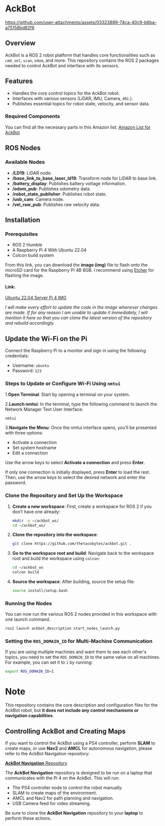 # AckBot

https://github.com/user-attachments/assets/03323889-74ca-40c9-b6ba-a75158bd82f6

## Overview
AckBot is a ROS 2 robot platform that handles core functionalities such as `cmd_vel`, `scan`, `odom`, and more. This repository contains the ROS 2 packages needed to control AckBot and interface with its sensors.

## Features
- Handles the core control topics for the AckBot robot.
- Interfaces with various sensors (LiDAR, IMU, Camera, etc.).
- Publishes essential topics for robot state, velocity, and sensor data.

### Required Components
You can find all the necessary parts in this Amazon list:
[Amazon List for AckBot](https://www.amazon.com/hz/wishlist/ls/1HPBW0ZJIIN79?ref_=wl_share)


## ROS Nodes
### Available Nodes
- **/LD19**: LiDAR node.
- **/base_link_to_base_laser_ld19**: Transform node for LiDAR to base link.
- **/battery_display**: Publishes battery voltage information.
- **/odom_pub**: Publishes odometry data.
- **/robot_state_publisher**: Publishes robot state.
- **/usb_cam**: Camera node.
- **/vel_raw_pub**: Publishes raw velocity data.

## Installation
### Prerequisites
- ROS 2 Humble
- A Raspberry Pi 4 With Ubuntu 22.04
- Colcon build system
  
From this link, you can download the **image (img)** file to flash onto the microSD card for the Raspberry Pi 4B 8GB. I recommend using [Etcher](https://etcher.balena.io/) for flashing the image.

#### **Link**:
[Ubuntu 22.04 Server Pi 4 IMG](https://drive.google.com/drive/folders/1WxypJMW6T0hi-66JYA1BB3ZOif5wu8fc?usp=sharing)

*I will make every effort to update the code in the image whenever changes are made. If for any reason I am unable to update it immediately, I will mention it here so that you can clone the latest version of the repository and rebuild accordingly.*

## Update the Wi-Fi on the Pi
Connect the Raspberry Pi to a monitor and sign in using the following credentials:

- Username: `ubuntu`
- Password: `123`

### Steps to Update or Configure Wi-Fi Using `nmtui`
   1.**Open Terminal**: Start by opening a terminal on your system.
   
   2.**Launch nmtui**: In the terminal, type the following command to launch the Network Manager Text User Interface:
```bash
nmtui
```
   3.**Navigate the Menu**: Once the nmtui interface opens, you’ll be presented with three options:
- Activate a connection
- Set system hostname
- Edit a connection

Use the arrow keys to select **Activate a connection** and press **Enter**.

If only one connection is initially displayed, press **Enter** to load the rest. Then, use the arrow keys to select the desired network and enter the password.

### Clone the Repository and Set Up the Workspace

1. **Create a new workspace**:
   First, create a workspace for ROS 2 if you don’t have one already:
   ```bash
   mkdir -p ~/ackbot_ws/
   cd ~/ackbot_ws/
   ```
2. **Clone the repository into the workspace**:
   ```bash
   git clone https://github.com/thetacobytes/ackbot.git .
   ```
3. **Go to the workspace root and build**:
   Navigate back to the workspace root and build the workspace using `colcon`:
   ```bash
   cd ~/ackbot_ws
   colcon build
   ```
4. **Source the workspace**:
   After building, source the setup file:
   ```bash
   source install/setup.bash
   ```
### Running the Nodes
You can now run the various ROS 2 nodes provided in this workspace with one launch command.
   ```bash
   ros2 launch ackbot_description start_nodes_launch.py
  ```
### Setting the `ROS_DOMAIN_ID` for Multi-Machine Communication
If you are using multiple machines and want them to see each other's topics, you need to set the `ROS_DOMAIN_ID` to the same value on all machines. For example, you can set it to `1` by running:
   ```bash
   export ROS_DOMAIN_ID=1
   ```
# Note

This repository contains the core description and configuration files for the AckBot robot, but **it does not include any control mechanisms or navigation capabilities**.

## Controlling AckBot and Creating Maps

If you want to control the AckBot using a PS4 controller, perform **SLAM** to create maps, or use **Nav2** and **AMCL** for autonomous navigation, please refer to the AckBot Navigation repository:

[**AckBot Navigation** Repository](https://github.com/TheTacoBytes/AckBot_Navigation)

The **AckBot Navigation** repository is designed to be run on a laptop that communicates with the Pi 4 on the AckBot. This will run:

- The PS4 controller node to control the robot manually.
- SLAM to create maps of the environment.
- AMCL and Nav2 for path planning and navigation.
- USB Camera feed for video streaming.

Be sure to clone the **AckBot Navigation** repository to your **laptop** to perform these actions.
